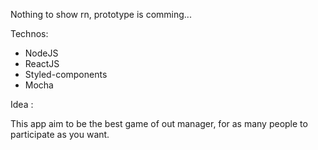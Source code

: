 Nothing to show rn, prototype is comming...

Technos:

- NodeJS
- ReactJS
- Styled-components
- Mocha

Idea :

This app aim to be the best game of out manager, for as many people to participate as you want.
